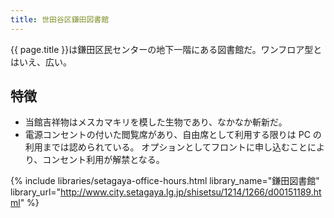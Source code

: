 ```yaml
---
title: 世田谷区鎌田図書館
---
```


{{ page.title }}は鎌田区民センターの地下一階にある図書館だ。ワンフロア型とはいえ、広い。

## 特徴

* 当館吉祥物はメスカマキリを模した生物であり、なかなか斬新だ。
* 電源コンセントの付いた閲覧席があり、自由席として利用する限りは PC の利用までは認められている。
  オプションとしてフロントに申し込むことにより、コンセント利用が解禁となる。

{% include libraries/setagaya-office-hours.html
    library_name="鎌田図書館"
    library_url="http://www.city.setagaya.lg.jp/shisetsu/1214/1266/d00151189.html" %}
